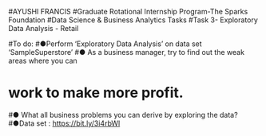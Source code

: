 #AYUSHI FRANCIS
#Graduate Rotational Internship Program-The Sparks Foundation
#Data Science & Business Analytics Tasks
#Task 3- Exploratory Data Analysis - Retail

#To do:
#●Perform ‘Exploratory Data Analysis’ on data set ‘SampleSuperstore’
#● As a business manager, try to find out the weak areas where you can 
#  work to make more profit.
#● What all business problems you can derive by exploring the data?
#●Data set : https://bit.ly/3i4rbWl
